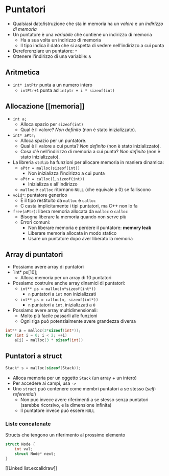 # Puntatori

- Qualsiasi dato/istruzione che sta in memoria ha un *valore* e un *indirizzo di memoria*
- Un puntatore è una *variabile* che contiene un indirizzo di memoria
    - Ha a sua volta un indirizzo di memoria
    - Il tipo indica il dato che si aspetta di vedere nell'indirizzo a cui punta
- Dereferenziare un puntatore: `*`
- Ottenere l'indirizzo di una variabile: `&`

## Aritmetica

- `int* intPtr` punta a un numero intero
	- `intPtr+1` punta ad `intptr + i * sizeof(int)`

## Allocazione [[memoria]]

- `int a;`
	- Alloca spazio per `sizeof(int)`
	- Qual è il valore? *Non definito* (non è stato inizializzato).
- `int* aPtr;`
	- Alloca spazio per un puntatore.
	- Qual è il valore a cui punta? *Non definito* (non è stato inizializzato).
	- Cosa c'è nell'indirizzo di memoria a cui punta? *Non definito* (non è stato inizializzato).
- La libreria `stdlib` ha funzioni per allocare memoria in maniera dinamica:
	- `aPtr = malloc(sizeof(int))`
		- Non inizializza l'indirizzo a cui punta
	- `aPtr = calloc(1,sizeof(int))`
		- Inizializza `0` all'indirizzo
	- `malloc` e `calloc` ritornano `NULL` (che equivale a 0) se falliscono
- `void*`: puntatore generico
	- È il tipo restituito da `malloc` e `calloc`
	- C casta implicitamente i tipi puntatori, ma C++ non lo fa
- `free(aPtr)`: libera memoria allocata da `malloc` o `calloc`
	- Bisogna liberare la memoria quando non serve più
	- Errori comuni:
		- Non liberare memoria e perdere il puntatore: **memory leak**
		- Liberare memoria allocata in modo statico
		- Usare un puntatore dopo aver liberato la memoria

## Array di puntatori

- Possiamo avere array di puntatori
- `int* ps[10];
	- Alloca memoria per un array di 10 puntatori
- Possiamo costruire anche array dinamici di puntatori:
	- `int** ps = malloc(n*sizeof(int*))`
		- `n` puntatori a `int` non inizializzati
	- `int** ps = calloc(n, sizeof(int*))`
		- `n` puntatori a `int`, inizializzati a `0`
- Possiamo avere array multidimensionali:
	- Molto più facile passarli alle funzioni
	- Ogni riga può potenzialmente avere grandezza diversa
```c
int** a = malloc(3*sizeof(int*));
for (int i = 0; i < 2; ++i)
	a[i] = malloc(3 * sizeof(int))
```

## Puntatori a struct

```c
Stack* s = malloc(sizeof(Stack));
```

- Alloca memoria per un oggetto `Stack` (un array + un intero)
- Per accedere ai campi, usa `->`
- Uno `struct` può contenere come membri puntatori a se stesso (*self-referential*)
	- Non può invece avere riferimenti a se stesso senza puntatori (sarebbe ricorsivo, e la dimensione infinita)
	- Il puntatore invece può essere `NULL`

### Liste concatenate

Structs che tengono un riferimento al prossimo elemento

```c
struct Node {
	int val;
	struct Node* next;
}
```

[[Linked list.excalidraw]]
